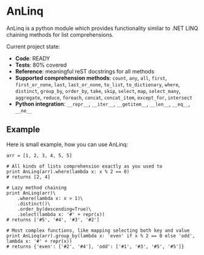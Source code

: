 # AnLinq
AnLinq is a python module which provides functionality similar to .NET LINQ chaining methods for list comprehensions.

Current project state:

- **Code**: READY
- **Tests**: 80% covered
- **Reference**: meaningful reST docstrings for all methods
- **Supported comprehension methods**: `count`, `any`, `all`, `first`, `first_or_none`, `last`, `last_or_none`, `to_list`, `to_dictionary`, `where`, `distinct`, `group_by`, `order_by`, `take`, `skip`, `select`, `map`, `select_many`, `aggregate`, `reduce`, `foreach`, `concat`, `concat_item`, `except_for`, `intersect`
- **Python integration**: `__repr__`, `__iter__`, `__getitem__`, `__len__`, `__eq__`, `__ne__`

## Example
Here is small example, how you can use AnLinq:
```
arr = [1, 2, 3, 4, 5, 5]

# All kinds of lists comprehension exactly as you used to
print AnLinq(arr).where(lambda x: x % 2 == 0)
# returns [2, 4]

# Lazy method chaining
print AnLinq(arr)\
    .where(lambda x: x > 1)\
    .distinct()\
    .order_by(descending=True)\
    .select(lambda x: '#' + repr(x))
# returns ['#5', '#4', '#3', '#2']

# Most complex functions, like mapping selecting both key and value
print AnLinq(arr).group_by(lambda x: 'even' if x % 2 == 0 else 'odd', lambda x: '#' + repr(x))
# returns {'even': ['#2', '#4'], 'odd': ['#1', '#3', '#5', '#5']}
```
